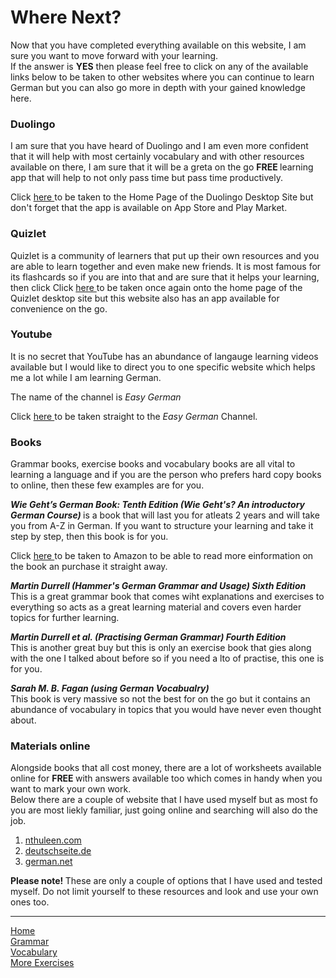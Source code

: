 <h1> Where Next? </h1>
<p> Now that you have completed everything available on this website, I am sure you want to move forward with your learning. 
  <br>
  If the answer is <b>YES</b> then please feel free to click on any of the available links below to be taken to other websites where you can continue to learn German but you can also go more in depth with your gained knowledge here. </p>
  
  <h3> Duolingo </h3>
  
  <p> I am sure that you have heard of Duolingo and I am even more confident that it will help with most certainly vocabulary and with other resources available on there, I am sure that it will be a greta on the go <b> FREE </b> learning app that will help to not only pass time but pass time productively. </p>
  
  <p> Click <a href="https://www.duolingo.com/learn"> here </a> to be taken to the Home Page of the Duolingo Desktop Site but don't forget that the app is available on App Store and Play Market. </p>
  
  <h3> Quizlet </h3>
  
  <p> Quizlet is a community of learners that put up their own resources and you are able to learn together and even make new friends. It is most famous for its flashcards so if you are into that and are sure that it helps your learning, then click Click <a href="https://quizlet.com/latest"> here </a> to be taken once again onto the home page of the Quizlet desktop site but this website also has an app available for convenience on the go.</p>
  
  <h3> Youtube </h3>
  
  <p> It is no secret that YouTube has an abundance of langauge learning videos available but I would like to direct you to one specific website which helps me a lot while I am learning German.
  
  <Br>
  
  The name of the channel is <em> Easy German </em> 
  
  Click <a href="https://www.youtube.com/channel/UCbxb2fqe9oNgglAoYqsYOtQ"> here </a> to be taken straight to the <em> Easy German </em> Channel. </p>
  
  <h3> Books </h3>
  
  <p> Grammar books, exercise books and vocabulary books are all vital to learning a language and if you are the person who prefers hard copy books to online, then these few examples are for you. </p>
  
  <p> <b> <em> Wie Geht’s German Book: Tenth Edition (Wie Geht's? An introductory German Course) </b> </em> is a book that will last you for atleats 2 years and will take you from A-Z in German. If you want to structure your learning and take it step by step, then this book is for you. </p>
  
  <p> Click <a href="https://www.amazon.co.uk/gehts-World-Languages-Dieter-Sevin/dp/1285733606/ref=sr_1_1?keywords=Wie+Geht%E2%80%99s+German+Book&qid=1578206022&sr=8-1"> here </a> to be taken to Amazon to be able to read more einformation on the book an purchase it straight away. </p>
  
  <p> <b> <em> Martin Durrell (Hammer's German Grammar and Usage) Sixth Edition </b> </em> <br> This is a great grammar book that comes wiht explanations and exercises to everything so acts as a great learning material and covers even harder topics for further learning. </p>
  
  <p> <b> <em> Martin Durrell et al. (Practising German Grammar) Fourth Edition </b> </em> 
  <br>
  This is another great buy but this is only an exercise book that gies along with the one I talked about before so if you need a lto of practise, this one is for you.
  
  <p> <b> <em> Sarah M. B. Fagan (using German Vocabualry) </b> </em>
  <br> 
  This book is very massive so not the best for on the go but it contains an abundance of vocabulary in topics that you would have never even thought about. </p>
  
  <h3> Materials online </h3>
  
  <p> Alongside books that all cost money, there are a lot of worksheets available online for <b> FREE </b> with answers available too which comes in handy when you want to mark your own work. <br>
  Below there are a couple of website that I have used myself but as most fo you are most liekly familiar, just going online and searching will also do the job. </p>
  
  <ol>
  <li> <a href="http://www.nthuleen.com/teach/grammar.html"> nthuleen.com </a> </li>
  <li> <a href="http://www.deutschseite.de/"> deutschseite.de </a> </li>
  <li> <a href="https://german.net/exercises/"> german.net </a> </li> </ol>
  
  <p> <b> Please note! </b> These are only a couple of options that I have used and tested myself. Do not limit yourself to these resources and look and use your own ones too.</p>
  
   <hr>

<p>
    <a href="index.html">Home </a> <br>
        <a href="grammar.html">Grammar</a> <br>
    <a href="vocabulary.html">Vocabulary</a> <br>
    <a href="more-exercises.html">More Exercises </a>
  
  
  
  
  

